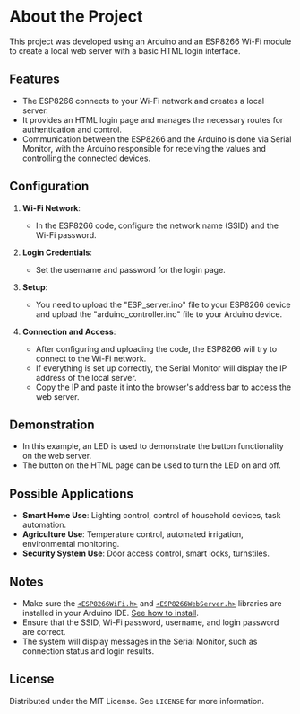 # About the Project  
This project was developed using an Arduino and an ESP8266 Wi-Fi module to create a local web server with a basic HTML login interface.

## Features

- The ESP8266 connects to your Wi-Fi network and creates a local server.
- It provides an HTML login page and manages the necessary routes for authentication and control.
- Communication between the ESP8266 and the Arduino is done via Serial Monitor, with the Arduino responsible for receiving the values and controlling the connected devices.

## Configuration  

1. **Wi-Fi Network**:  
   - In the ESP8266 code, configure the network name (SSID) and the Wi-Fi password.

2. **Login Credentials**:  
   - Set the username and password for the login page.

3. **Setup**:  
   - You need to upload the "ESP_server.ino" file to your ESP8266 device and upload the "arduino_controller.ino" file to your Arduino device.

4. **Connection and Access**:  
   - After configuring and uploading the code, the ESP8266 will try to connect to the Wi-Fi network.  
   - If everything is set up correctly, the Serial Monitor will display the IP address of the local server.  
   - Copy the IP and paste it into the browser's address bar to access the web server.

## Demonstration

- In this example, an LED is used to demonstrate the button functionality on the web server.
- The button on the HTML page can be used to turn the LED on and off.

## Possible Applications  

- **Smart Home Use**: Lighting control, control of household devices, task automation.  
- **Agriculture Use**: Temperature control, automated irrigation, environmental monitoring.  
- **Security System Use**: Door access control, smart locks, turnstiles.

## Notes

- Make sure the [`<ESP8266WiFi.h>`](https://arduino.esp8266.com/stable/package_esp8266com_index.json) and [`<ESP8266WebServer.h>`](https://arduino.esp8266.com/stable/package_esp8266com_index.json) libraries are installed in your Arduino IDE. [See how to install](https://randomnerdtutorials.com/how-to-install-esp8266-board-arduino-ide/).
- Ensure that the SSID, Wi-Fi password, username, and login password are correct.
- The system will display messages in the Serial Monitor, such as connection status and login results.

## License

Distributed under the MIT License. See `LICENSE` for more information.
